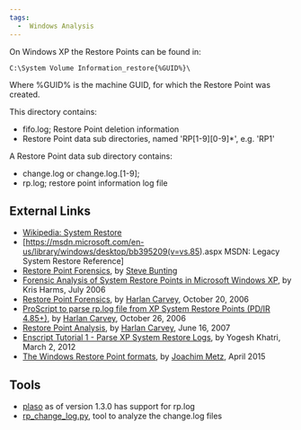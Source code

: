 ```yaml
---
tags:
  -  Windows Analysis
---
```

On Windows XP the Restore Points can be found in:

    C:\System Volume Information_restore{%GUID%}\

Where %GUID% is the machine GUID, for which the Restore Point was
created.

This directory contains:

- fifo.log; Restore Point deletion information
- Restore Point data sub directories, named 'RP\[1-9\]\[0-9\]\*', e.g.
  'RP1'

A Restore Point data sub directory contains:

- change.log or change.log.\[1-9\];
- rp.log; restore point information log file

## External Links

- [Wikipedia: System
  Restore](http://en.wikipedia.org/wiki/System_Restore)
- \[<https://msdn.microsoft.com/en-us/library/windows/desktop/bb395209(v=vs.85>).aspx
  MSDN: Legacy System Restore Reference\]
- [Restore Point
  Forensics](http://www.stevebunting.org/udpd4n6/forensics/restorepoints.htm),
  by [Steve Bunting](steve_bunting.md)
- [Forensic Analysis of System Restore Points in Microsoft Windows
  XP](http://citeseerx.ist.psu.edu/viewdoc/download?doi=10.1.1.84.4474&rep=rep1&type=pdf),
  by Kris Harms, July 2006
- [Restore Point
  Forensics](http://windowsir.blogspot.ch/2006/10/restore-point-forensics.html),
  by [Harlan Carvey](harlan_carvey.md), October 20, 2006
- [ProScript to parse rp.log file from XP System Restore Points (PD/IR
  4.85+)](https://web.archive.org/web/20090828023053/http://toorcon.techpathways.com/cs/forums/thread/95.aspx),
  by [Harlan Carvey](harlan_carvey.md), October 26, 2006
- [Restore Point
  Analysis](http://windowsir.blogspot.ch/2007/06/restore-point-analysis.html),
  by [Harlan Carvey](harlan_carvey.md), June 16, 2007
- [Enscript Tutorial 1 - Parse XP System Restore
  Logs](http://www.swiftforensics.com/2012/03/enscript-tutorial-1-parse-xp-system.html),
  by Yogesh Khatri, March 2, 2012
- [The Windows Restore Point
  formats](https://github.com/libyal/dtformats/blob/master/documentation/Restore%20point%20formats.asciidoc),
  by [Joachim Metz](joachim_metz.md), April 2015

## Tools

- [plaso](plaso.md) as of version 1.3.0 has support for rp.log
- [rp_change_log.py](https://github.com/libyal/dtformats/blob/master/scripts/rp_change_log.py),
  tool to analyze the change.log files

